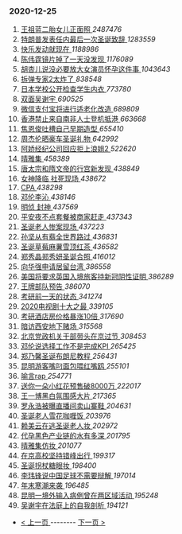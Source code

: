 ### 2020-12-25 
1. [ 王祖蓝二胎女儿正面照 ](https://s.weibo.com/weibo?q=%23%E7%8E%8B%E7%A5%96%E8%93%9D%E4%BA%8C%E8%83%8E%E5%A5%B3%E5%84%BF%E6%AD%A3%E9%9D%A2%E7%85%A7%23&Refer=top) *2487476*
1. [ 特朗普发表任内最后一次圣诞致辞 ](https://s.weibo.com/weibo?q=%23%E7%89%B9%E6%9C%97%E6%99%AE%E5%8F%91%E8%A1%A8%E4%BB%BB%E5%86%85%E6%9C%80%E5%90%8E%E4%B8%80%E6%AC%A1%E5%9C%A3%E8%AF%9E%E8%87%B4%E8%BE%9E%23&Refer=top) *1283559*
1. [ 快乐发动就现在 ](https://s.weibo.com/weibo?q=%23%E5%BF%AB%E4%B9%90%E5%8F%91%E5%8A%A8%E5%B0%B1%E7%8E%B0%E5%9C%A8%23&topic_ad=1&Refer=top) *1188986*
1. [ 陈伟霆镜片掉了一天没发现 ](https://s.weibo.com/weibo?q=%23%E9%99%88%E4%BC%9F%E9%9C%86%E9%95%9C%E7%89%87%E6%8E%89%E4%BA%86%E4%B8%80%E5%A4%A9%E6%B2%A1%E5%8F%91%E7%8E%B0%23&Refer=top) *1176089*
1. [ 胡杏儿说没必要放大女演员怀孕这件事 ](https://s.weibo.com/weibo?q=%23%E8%83%A1%E6%9D%8F%E5%84%BF%E8%AF%B4%E6%B2%A1%E5%BF%85%E8%A6%81%E6%94%BE%E5%A4%A7%E5%A5%B3%E6%BC%94%E5%91%98%E6%80%80%E5%AD%95%E8%BF%99%E4%BB%B6%E4%BA%8B%23&Refer=top) *1043643*
1. [ 拆弹专家2太炸了 ](https://s.weibo.com/weibo?q=%23%E6%8B%86%E5%BC%B9%E4%B8%93%E5%AE%B62%E5%A4%AA%E7%82%B8%E4%BA%86%23&topic_ad=1&Refer=top) *838548*
1. [ 日本学校公开检查学生内衣 ](https://s.weibo.com/weibo?q=%23%E6%97%A5%E6%9C%AC%E5%AD%A6%E6%A0%A1%E5%85%AC%E5%BC%80%E6%A3%80%E6%9F%A5%E5%AD%A6%E7%94%9F%E5%86%85%E8%A1%A3%23&Refer=top) *773780*
1. [ 双面吴谢宇 ](https://s.weibo.com/weibo?q=%23%E5%8F%8C%E9%9D%A2%E5%90%B4%E8%B0%A2%E5%AE%87%23&Refer=top) *690525*
1. [ 微信支付宝将进行适老化改造 ](https://s.weibo.com/weibo?q=%23%E5%BE%AE%E4%BF%A1%E6%94%AF%E4%BB%98%E5%AE%9D%E5%B0%86%E8%BF%9B%E8%A1%8C%E9%80%82%E8%80%81%E5%8C%96%E6%94%B9%E9%80%A0%23&Refer=top) *689809*
1. [ 香港禁止来自南非人士登机抵港 ](https://s.weibo.com/weibo?q=%23%E9%A6%99%E6%B8%AF%E7%A6%81%E6%AD%A2%E6%9D%A5%E8%87%AA%E5%8D%97%E9%9D%9E%E4%BA%BA%E5%A3%AB%E7%99%BB%E6%9C%BA%E6%8A%B5%E6%B8%AF%23&Refer=top) *663668*
1. [ 焦恩俊吐槽自己早期造型 ](https://s.weibo.com/weibo?q=%23%E7%84%A6%E6%81%A9%E4%BF%8A%E5%90%90%E6%A7%BD%E8%87%AA%E5%B7%B1%E6%97%A9%E6%9C%9F%E9%80%A0%E5%9E%8B%23&Refer=top) *655410*
1. [ 周杰伦晒豪车圣诞礼物 ](https://s.weibo.com/weibo?q=%23%E5%91%A8%E6%9D%B0%E4%BC%A6%E6%99%92%E8%B1%AA%E8%BD%A6%E5%9C%A3%E8%AF%9E%E7%A4%BC%E7%89%A9%23&Refer=top) *642992*
1. [ 阿娇经纪公司回应拒上浪姐2 ](https://s.weibo.com/weibo?q=%23%E9%98%BF%E5%A8%87%E7%BB%8F%E7%BA%AA%E5%85%AC%E5%8F%B8%E5%9B%9E%E5%BA%94%E6%8B%92%E4%B8%8A%E6%B5%AA%E5%A7%902%23&Refer=top) *522620*
1. [ 晴雅集 ](https://s.weibo.com/weibo?q=%E6%99%B4%E9%9B%85%E9%9B%86&Refer=top) *458389*
1. [ 唐太宗和隋文帝的行宫新发现 ](https://s.weibo.com/weibo?q=%E5%94%90%E5%A4%AA%E5%AE%97%E5%92%8C%E9%9A%8B%E6%96%87%E5%B8%9D%E7%9A%84%E8%A1%8C%E5%AE%AB%E6%96%B0%E5%8F%91%E7%8E%B0&Refer=top) *438849*
1. [ 女神降临 社死现场 ](https://s.weibo.com/weibo?q=%E5%A5%B3%E7%A5%9E%E9%99%8D%E4%B8%B4%20%E7%A4%BE%E6%AD%BB%E7%8E%B0%E5%9C%BA&Refer=top) *438672*
1. [ CPA ](https://s.weibo.com/weibo?q=CPA&Refer=top) *438298*
1. [ 邓伦李沁 ](https://s.weibo.com/weibo?q=%E9%82%93%E4%BC%A6%E6%9D%8E%E6%B2%81&Refer=top) *438146*
1. [ 明侦 封神 ](https://s.weibo.com/weibo?q=%E6%98%8E%E4%BE%A6%20%E5%B0%81%E7%A5%9E&Refer=top) *437569*
1. [ 平安夜不点套餐被商家赶走 ](https://s.weibo.com/weibo?q=%23%E5%B9%B3%E5%AE%89%E5%A4%9C%E4%B8%8D%E7%82%B9%E5%A5%97%E9%A4%90%E8%A2%AB%E5%95%86%E5%AE%B6%E8%B5%B6%E8%B5%B0%23&Refer=top) *437343*
1. [ 圣诞老人惨案现场 ](https://s.weibo.com/weibo?q=%23%E5%9C%A3%E8%AF%9E%E8%80%81%E4%BA%BA%E6%83%A8%E6%A1%88%E7%8E%B0%E5%9C%BA%23&Refer=top) *437223*
1. [ 孙坚从有翡全世界路过 ](https://s.weibo.com/weibo?q=%23%E5%AD%99%E5%9D%9A%E4%BB%8E%E6%9C%89%E7%BF%A1%E5%85%A8%E4%B8%96%E7%95%8C%E8%B7%AF%E8%BF%87%23&Refer=top) *436831*
1. [ 圣诞草莓麻薯雪顶红茶 ](https://s.weibo.com/weibo?q=%23%E5%9C%A3%E8%AF%9E%E8%8D%89%E8%8E%93%E9%BA%BB%E8%96%AF%E9%9B%AA%E9%A1%B6%E7%BA%A2%E8%8C%B6%23&Refer=top) *436582*
1. [ 郑秀晶郑秀妍圣诞合照 ](https://s.weibo.com/weibo?q=%23%E9%83%91%E7%A7%80%E6%99%B6%E9%83%91%E7%A7%80%E5%A6%8D%E5%9C%A3%E8%AF%9E%E5%90%88%E7%85%A7%23&Refer=top) *416012*
1. [ 向华强申请居留台湾 ](https://s.weibo.com/weibo?q=%23%E5%90%91%E5%8D%8E%E5%BC%BA%E7%94%B3%E8%AF%B7%E5%B1%85%E7%95%99%E5%8F%B0%E6%B9%BE%23&Refer=top) *386558*
1. [ 美国将要求英国入境旅客持新冠阴性证明 ](https://s.weibo.com/weibo?q=%E7%BE%8E%E5%9B%BD%E5%B0%86%E8%A6%81%E6%B1%82%E8%8B%B1%E5%9B%BD%E5%85%A5%E5%A2%83%E6%97%85%E5%AE%A2%E6%8C%81%E6%96%B0%E5%86%A0%E9%98%B4%E6%80%A7%E8%AF%81%E6%98%8E&Refer=top) *386289*
1. [ 王牌部队预告 ](https://s.weibo.com/weibo?q=%23%E7%8E%8B%E7%89%8C%E9%83%A8%E9%98%9F%E9%A2%84%E5%91%8A%23&Refer=top) *386070*
1. [ 考研前一天的状态 ](https://s.weibo.com/weibo?q=%23%E8%80%83%E7%A0%94%E5%89%8D%E4%B8%80%E5%A4%A9%E7%9A%84%E7%8A%B6%E6%80%81%23&Refer=top) *341274*
1. [ 2020电视剧十大之最 ](https://s.weibo.com/weibo?q=%232020%E7%94%B5%E8%A7%86%E5%89%A7%E5%8D%81%E5%A4%A7%E4%B9%8B%E6%9C%80%23&Refer=top) *339105*
1. [ 考研酒店房价格暴涨10倍 ](https://s.weibo.com/weibo?q=%23%E8%80%83%E7%A0%94%E9%85%92%E5%BA%97%E6%88%BF%E4%BB%B7%E6%A0%BC%E6%9A%B4%E6%B6%A810%E5%80%8D%23&Refer=top) *317690*
1. [ 暗访西安地下赌场 ](https://s.weibo.com/weibo?q=%23%E6%9A%97%E8%AE%BF%E8%A5%BF%E5%AE%89%E5%9C%B0%E4%B8%8B%E8%B5%8C%E5%9C%BA%23&Refer=top) *315568*
1. [ 北京党政机关干部带头在京过节 ](https://s.weibo.com/weibo?q=%23%E5%8C%97%E4%BA%AC%E5%85%9A%E6%94%BF%E6%9C%BA%E5%85%B3%E5%B9%B2%E9%83%A8%E5%B8%A6%E5%A4%B4%E5%9C%A8%E4%BA%AC%E8%BF%87%E8%8A%82%23&Refer=top) *308453*
1. [ 邓伦说选择工作不是完成KPI ](https://s.weibo.com/weibo?q=%23%E9%82%93%E4%BC%A6%E8%AF%B4%E9%80%89%E6%8B%A9%E5%B7%A5%E4%BD%9C%E4%B8%8D%E6%98%AF%E5%AE%8C%E6%88%90KPI%23&Refer=top) *265425*
1. [ 郑乃馨圣诞布朗尼教程 ](https://s.weibo.com/weibo?q=%23%E9%83%91%E4%B9%83%E9%A6%A8%E5%9C%A3%E8%AF%9E%E5%B8%83%E6%9C%97%E5%B0%BC%E6%95%99%E7%A8%8B%23&Refer=top) *256431*
1. [ 昆明游客嘴叼面包喂红嘴鸥 ](https://s.weibo.com/weibo?q=%23%E6%98%86%E6%98%8E%E6%B8%B8%E5%AE%A2%E5%98%B4%E5%8F%BC%E9%9D%A2%E5%8C%85%E5%96%82%E7%BA%A2%E5%98%B4%E9%B8%A5%23&Refer=top) *255101*
1. [ 喻言rap ](https://s.weibo.com/weibo?q=%23%E5%96%BB%E8%A8%80rap%23&Refer=top) *254771*
1. [ 送你一朵小红花预售破8000万 ](https://s.weibo.com/weibo?q=%23%E9%80%81%E4%BD%A0%E4%B8%80%E6%9C%B5%E5%B0%8F%E7%BA%A2%E8%8A%B1%E9%A2%84%E5%94%AE%E7%A0%B48000%E4%B8%87%23&Refer=top) *222017*
1. [ 王一博黑白氛围感大片 ](https://s.weibo.com/weibo?q=%23%E7%8E%8B%E4%B8%80%E5%8D%9A%E9%BB%91%E7%99%BD%E6%B0%9B%E5%9B%B4%E6%84%9F%E5%A4%A7%E7%89%87%23&Refer=top) *217365*
1. [ 罗永浩被曝直播间卖山寨鞋 ](https://s.weibo.com/weibo?q=%E7%BD%97%E6%B0%B8%E6%B5%A9%E8%A2%AB%E6%9B%9D%E7%9B%B4%E6%92%AD%E9%97%B4%E5%8D%96%E5%B1%B1%E5%AF%A8%E9%9E%8B&Refer=top) *204631*
1. [ 圣诞老人雪花咖喱饭 ](https://s.weibo.com/weibo?q=%23%E5%9C%A3%E8%AF%9E%E8%80%81%E4%BA%BA%E9%9B%AA%E8%8A%B1%E5%92%96%E5%96%B1%E9%A5%AD%23&Refer=top) *203976*
1. [ 赖美云在逃圣诞老人妆 ](https://s.weibo.com/weibo?q=%23%E8%B5%96%E7%BE%8E%E4%BA%91%E5%9C%A8%E9%80%83%E5%9C%A3%E8%AF%9E%E8%80%81%E4%BA%BA%E5%A6%86%23&Refer=top) *202972*
1. [ 代孕黑色产业链的水有多深 ](https://s.weibo.com/weibo?q=%23%E4%BB%A3%E5%AD%95%E9%BB%91%E8%89%B2%E4%BA%A7%E4%B8%9A%E9%93%BE%E7%9A%84%E6%B0%B4%E6%9C%89%E5%A4%9A%E6%B7%B1%23&Refer=top) *201795*
1. [ 晴雅集仿妆 ](https://s.weibo.com/weibo?q=%23%E6%99%B4%E9%9B%85%E9%9B%86%E4%BB%BF%E5%A6%86%23&Refer=top) *201077*
1. [ 在京高校坚持错峰出行 ](https://s.weibo.com/weibo?q=%23%E5%9C%A8%E4%BA%AC%E9%AB%98%E6%A0%A1%E5%9D%9A%E6%8C%81%E9%94%99%E5%B3%B0%E5%87%BA%E8%A1%8C%23&Refer=top) *199317*
1. [ 圣诞拐杖糖眼妆 ](https://s.weibo.com/weibo?q=%23%E5%9C%A3%E8%AF%9E%E6%8B%90%E6%9D%96%E7%B3%96%E7%9C%BC%E5%A6%86%23&Refer=top) *198400*
1. [ 李玮锋说中国足球不需要辩解 ](https://s.weibo.com/weibo?q=%E6%9D%8E%E7%8E%AE%E9%94%8B%E8%AF%B4%E4%B8%AD%E5%9B%BD%E8%B6%B3%E7%90%83%E4%B8%8D%E9%9C%80%E8%A6%81%E8%BE%A9%E8%A7%A3&Refer=top) *197014*
1. [ 年末寒潮来袭 ](https://s.weibo.com/weibo?q=%E5%B9%B4%E6%9C%AB%E5%AF%92%E6%BD%AE%E6%9D%A5%E8%A2%AD&Refer=top) *196485*
1. [ 昆明一境外输入病例曾在两区域活动 ](https://s.weibo.com/weibo?q=%23%E6%98%86%E6%98%8E%E4%B8%80%E5%A2%83%E5%A4%96%E8%BE%93%E5%85%A5%E7%97%85%E4%BE%8B%E6%9B%BE%E5%9C%A8%E4%B8%A4%E5%8C%BA%E5%9F%9F%E6%B4%BB%E5%8A%A8%23&Refer=top) *195248*
1. [ 吴谢宇在法庭上的自我剖析 ](https://s.weibo.com/weibo?q=%23%E5%90%B4%E8%B0%A2%E5%AE%87%E5%9C%A8%E6%B3%95%E5%BA%AD%E4%B8%8A%E7%9A%84%E8%87%AA%E6%88%91%E5%89%96%E6%9E%90%23&Refer=top) *194121* 

- [ < 上一页 ](https://github.com/able8/weibo-hot-record/blob/master/2020-12-24.md) -------- [ 下一页 > ](https://github.com/able8/weibo-hot-record/blob/master/2020-12-26.md)